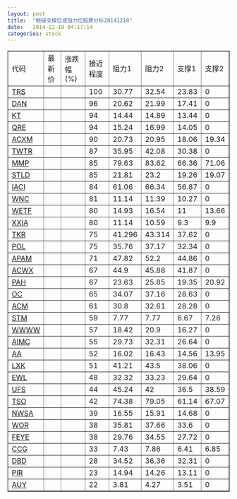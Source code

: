 ```yaml
---
layout: post
title:  "触碰支撑位或阻力位股票分析20141218"
date:   2014-12-18 04:17:14
categories: stock
---
```

<script type="text/javascript">
var stockList = []
stockList.push('gb_trs');
stockList.push('gb_dan');
stockList.push('gb_kt');
stockList.push('gb_qre');
stockList.push('gb_acxm');
stockList.push('gb_twtr');
stockList.push('gb_mmp');
stockList.push('gb_stld');
stockList.push('gb_iaci');
stockList.push('gb_wnc');
stockList.push('gb_wetf');
stockList.push('gb_xxia');
stockList.push('gb_tkr');
stockList.push('gb_pol');
stockList.push('gb_apam');
stockList.push('gb_acwx');
stockList.push('gb_pah');
stockList.push('gb_oc');
stockList.push('gb_acm');
stockList.push('gb_stm');
stockList.push('gb_wwww');
stockList.push('gb_aimc');
stockList.push('gb_aa');
stockList.push('gb_lxk');
stockList.push('gb_ewl');
stockList.push('gb_ufs');
stockList.push('gb_tso');
stockList.push('gb_nwsa');
stockList.push('gb_wor');
stockList.push('gb_feye');
stockList.push('gb_ccg');
stockList.push('gb_dbd');
stockList.push('gb_pir');
stockList.push('gb_auy');
</script>
<table border="1">
 <tr>
 <td>代码</td>
 <td>最新价</td>
 <td>涨跌幅(%)</td>
 <td>接近程度</td>
 <td>阻力1</td>
 <td>阻力2</td>
 <td>支撑1</td>
 <td>支撑2</td>
</tr>
  <tr id="trs" class="red">
  <td><a href="http://stock.finance.sina.com.cn/usstock/quotes/TRS.html" target="_blank">TRS</a></td><td></td><td></td><td>100</td><td>30.77</td><td>32.54</td><td>23.83</td><td>0</td></tr>
  <tr id="dan" class="red">
  <td><a href="http://stock.finance.sina.com.cn/usstock/quotes/DAN.html" target="_blank">DAN</a></td><td></td><td></td><td>96</td><td>20.62</td><td>21.99</td><td>17.41</td><td>0</td></tr>
  <tr id="kt" class="red">
  <td><a href="http://stock.finance.sina.com.cn/usstock/quotes/KT.html" target="_blank">KT</a></td><td></td><td></td><td>94</td><td>14.44</td><td>14.89</td><td>13.44</td><td>0</td></tr>
  <tr id="qre" class="red">
  <td><a href="http://stock.finance.sina.com.cn/usstock/quotes/QRE.html" target="_blank">QRE</a></td><td></td><td></td><td>94</td><td>15.24</td><td>16.99</td><td>14.05</td><td>0</td></tr>
  <tr id="acxm" class="green">
  <td><a href="http://stock.finance.sina.com.cn/usstock/quotes/ACXM.html" target="_blank">ACXM</a></td><td></td><td></td><td>90</td><td>20.73</td><td>20.95</td><td>18.06</td><td>19.34</td></tr>
  <tr id="twtr" class="red">
  <td><a href="http://stock.finance.sina.com.cn/usstock/quotes/TWTR.html" target="_blank">TWTR</a></td><td></td><td></td><td>87</td><td>35.95</td><td>42.08</td><td>30.38</td><td>0</td></tr>
  <tr id="mmp" class="red">
  <td><a href="http://stock.finance.sina.com.cn/usstock/quotes/MMP.html" target="_blank">MMP</a></td><td></td><td></td><td>85</td><td>79.63</td><td>83.62</td><td>66.36</td><td>71.06</td></tr>
  <tr id="stld" class="green">
  <td><a href="http://stock.finance.sina.com.cn/usstock/quotes/STLD.html" target="_blank">STLD</a></td><td></td><td></td><td>85</td><td>21.81</td><td>23.2</td><td>19.26</td><td>19.07</td></tr>
  <tr id="iaci" class="red">
  <td><a href="http://stock.finance.sina.com.cn/usstock/quotes/IACI.html" target="_blank">IACI</a></td><td></td><td></td><td>84</td><td>61.06</td><td>66.34</td><td>56.87</td><td>0</td></tr>
  <tr id="wnc" class="green">
  <td><a href="http://stock.finance.sina.com.cn/usstock/quotes/WNC.html" target="_blank">WNC</a></td><td></td><td></td><td>81</td><td>11.14</td><td>11.39</td><td>10.27</td><td>0</td></tr>
  <tr id="wetf" class="red">
  <td><a href="http://stock.finance.sina.com.cn/usstock/quotes/WETF.html" target="_blank">WETF</a></td><td></td><td></td><td>80</td><td>14.93</td><td>16.54</td><td>11</td><td>13.66</td></tr>
  <tr id="xxia" class="green">
  <td><a href="http://stock.finance.sina.com.cn/usstock/quotes/XXIA.html" target="_blank">XXIA</a></td><td></td><td></td><td>80</td><td>11.14</td><td>10.59</td><td>9.3</td><td>9.9</td></tr>
  <tr id="tkr" class="red">
  <td><a href="http://stock.finance.sina.com.cn/usstock/quotes/TKR.html" target="_blank">TKR</a></td><td></td><td></td><td>75</td><td>41.296</td><td>43.314</td><td>37.62</td><td>0</td></tr>
  <tr id="pol" class="green">
  <td><a href="http://stock.finance.sina.com.cn/usstock/quotes/POL.html" target="_blank">POL</a></td><td></td><td></td><td>75</td><td>35.76</td><td>37.17</td><td>32.34</td><td>0</td></tr>
  <tr id="apam" class="red">
  <td><a href="http://stock.finance.sina.com.cn/usstock/quotes/APAM.html" target="_blank">APAM</a></td><td></td><td></td><td>71</td><td>47.82</td><td>52.2</td><td>44.86</td><td>0</td></tr>
  <tr id="acwx" class="green">
  <td><a href="http://stock.finance.sina.com.cn/usstock/quotes/ACWX.html" target="_blank">ACWX</a></td><td></td><td></td><td>67</td><td>44.9</td><td>45.88</td><td>41.87</td><td>0</td></tr>
  <tr id="pah" class="green">
  <td><a href="http://stock.finance.sina.com.cn/usstock/quotes/PAH.html" target="_blank">PAH</a></td><td></td><td></td><td>67</td><td>23.63</td><td>25.85</td><td>19.35</td><td>20.92</td></tr>
  <tr id="oc" class="red">
  <td><a href="http://stock.finance.sina.com.cn/usstock/quotes/OC.html" target="_blank">OC</a></td><td></td><td></td><td>65</td><td>34.07</td><td>37.16</td><td>28.63</td><td>0</td></tr>
  <tr id="acm" class="green">
  <td><a href="http://stock.finance.sina.com.cn/usstock/quotes/ACM.html" target="_blank">ACM</a></td><td></td><td></td><td>61</td><td>30.8</td><td>32.61</td><td>28.28</td><td>0</td></tr>
  <tr id="stm" class="green">
  <td><a href="http://stock.finance.sina.com.cn/usstock/quotes/STM.html" target="_blank">STM</a></td><td></td><td></td><td>59</td><td>7.77</td><td>7.77</td><td>6.67</td><td>7.26</td></tr>
  <tr id="wwww" class="red">
  <td><a href="http://stock.finance.sina.com.cn/usstock/quotes/WWWW.html" target="_blank">WWWW</a></td><td></td><td></td><td>57</td><td>18.42</td><td>20.9</td><td>16.27</td><td>0</td></tr>
  <tr id="aimc" class="green">
  <td><a href="http://stock.finance.sina.com.cn/usstock/quotes/AIMC.html" target="_blank">AIMC</a></td><td></td><td></td><td>55</td><td>29.73</td><td>32.31</td><td>26.64</td><td>0</td></tr>
  <tr id="aa" class="green">
  <td><a href="http://stock.finance.sina.com.cn/usstock/quotes/AA.html" target="_blank">AA</a></td><td></td><td></td><td>52</td><td>16.02</td><td>16.43</td><td>14.56</td><td>13.95</td></tr>
  <tr id="lxk" class="green">
  <td><a href="http://stock.finance.sina.com.cn/usstock/quotes/LXK.html" target="_blank">LXK</a></td><td></td><td></td><td>51</td><td>41.21</td><td>43.5</td><td>38.06</td><td>0</td></tr>
  <tr id="ewl" class="red">
  <td><a href="http://stock.finance.sina.com.cn/usstock/quotes/EWL.html" target="_blank">EWL</a></td><td></td><td></td><td>48</td><td>32.32</td><td>33.23</td><td>29.64</td><td>0</td></tr>
  <tr id="ufs" class="green">
  <td><a href="http://stock.finance.sina.com.cn/usstock/quotes/UFS.html" target="_blank">UFS</a></td><td></td><td></td><td>44</td><td>45.24</td><td>42</td><td>36.5</td><td>38.59</td></tr>
  <tr id="tso" class="green">
  <td><a href="http://stock.finance.sina.com.cn/usstock/quotes/TSO.html" target="_blank">TSO</a></td><td></td><td></td><td>42</td><td>74.38</td><td>79.05</td><td>61.14</td><td>67.07</td></tr>
  <tr id="nwsa" class="green">
  <td><a href="http://stock.finance.sina.com.cn/usstock/quotes/NWSA.html" target="_blank">NWSA</a></td><td></td><td></td><td>39</td><td>16.55</td><td>15.91</td><td>14.68</td><td>0</td></tr>
  <tr id="wor" class="green">
  <td><a href="http://stock.finance.sina.com.cn/usstock/quotes/WOR.html" target="_blank">WOR</a></td><td></td><td></td><td>38</td><td>35.81</td><td>37.66</td><td>33.6</td><td>0</td></tr>
  <tr id="feye" class="green">
  <td><a href="http://stock.finance.sina.com.cn/usstock/quotes/FEYE.html" target="_blank">FEYE</a></td><td></td><td></td><td>38</td><td>29.76</td><td>34.55</td><td>27.72</td><td>0</td></tr>
  <tr id="ccg" class="red">
  <td><a href="http://stock.finance.sina.com.cn/usstock/quotes/CCG.html" target="_blank">CCG</a></td><td></td><td></td><td>33</td><td>7.43</td><td>7.86</td><td>6.41</td><td>6.85</td></tr>
  <tr id="dbd" class="red">
  <td><a href="http://stock.finance.sina.com.cn/usstock/quotes/DBD.html" target="_blank">DBD</a></td><td></td><td></td><td>28</td><td>34.52</td><td>36.36</td><td>32.31</td><td>0</td></tr>
  <tr id="pir" class="red">
  <td><a href="http://stock.finance.sina.com.cn/usstock/quotes/PIR.html" target="_blank">PIR</a></td><td></td><td></td><td>23</td><td>14.94</td><td>14.26</td><td>13.11</td><td>0</td></tr>
  <tr id="auy" class="red">
  <td><a href="http://stock.finance.sina.com.cn/usstock/quotes/AUY.html" target="_blank">AUY</a></td><td></td><td></td><td>22</td><td>3.81</td><td>4.27</td><td>3.51</td><td>0</td></tr>
</table>
